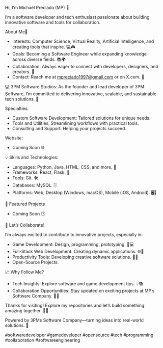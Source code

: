 Hi, I’m Michael Preciado (MP) 👋

I’m a software developer and tech enthusiast passionate about building innovative software and tools for collaboration. 

About Me🚀
* 	Interests: Computer Science, Virtual Reality, Artificial Intelligence, and creating tools that inspire. 💻🎮
* 	Goals: Becoming a Software Engineer while expanding knowledge across diverse fields. 📚🌍
* 	Collaboration: Always eager to connect with developers, designers, and creators. 🤝
* 	Contact: Reach me at mpreciado1997@gmail.com or on X.com. 📧

💻 3PM Software Studios:
As the founder and lead developer of 3PM Software, I’m committed to delivering innovative, scalable, and sustainable tech solutions. 🌱

Specialties:
* 	Custom Software Development: Tailored solutions for unique needs.
* 	Tools and Utilities: Streamlining workflows with practical tools.
* 	Consulting and Support: Helping your projects succeed.

Website: 
* 	Coming Soon 🌐

💡 Skills and Technologies:
* 	Languages: Python, Java, HTML, CSS, and more. 💬
* 	Frameworks: React, Flask. 🧵
* 	Tools: Git. 🛠️
* 	Databases: MySQL. 🗄️
* 	Platforms: Web, Desktop (Windows, macOS), Mobile (iOS, Android). 🖥️📱

🌟 Featured Projects
* 	Coming Soon 🕒

🤝 Let’s Collaborate!

I’m always excited to contribute to innovative projects, especially in:
* 	Game Development: Design, programming, prototyping. 🎨💻
* 	Full-Stack Web Development: Creating dynamic applications. 🌐🚀
* 	Productivity Tools: Developing creative software solutions. 🎨💡
* 	Open-Source Projects.

📈 Why Follow Me?
* 	Tech Insights: Explore software and game development tips. 💡📚
* 	Collaboration Opportunities: Stay updated on exciting projects at MP’s Software Company. 🤝📅

Thanks for visiting! Explore my repositories and let’s build something amazing together. 🎨💡

Powered by 3PMs Software Company—turning ideas into real-world solutions. 🌱

#softwaredeveloper #gamedeveloper #opensource #tech #programming #collaboration #softwareengineering
